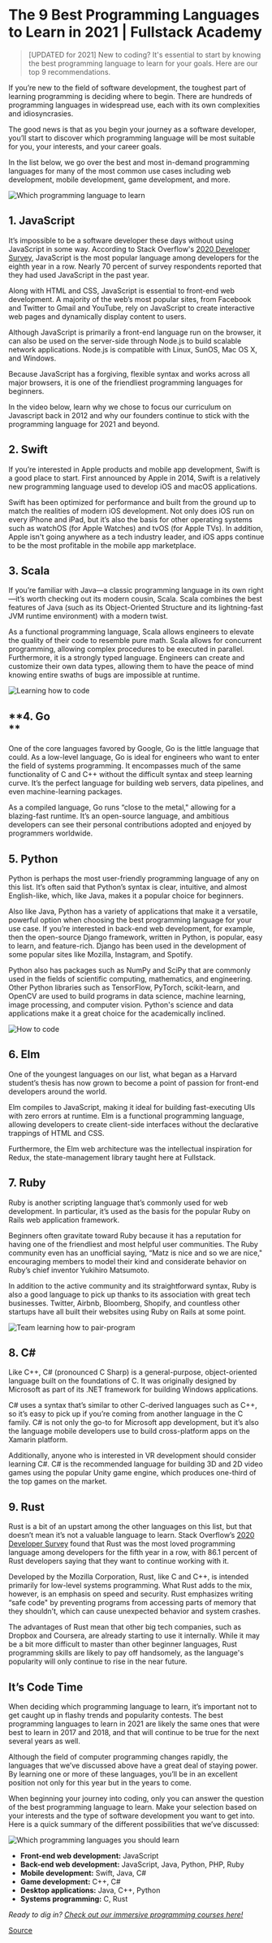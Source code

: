 # The 9 Best Programming Languages to Learn in 2021 | Fullstack Academy

> [UPDATED for 2021] New to coding? It's essential to start by knowing the best programming language to learn for your goals. Here are our top 9 recommendations.

If you’re new to the field of software development, the toughest part of learning programming is deciding where to begin. There are hundreds of programming languages in widespread use, each with its own complexities and idiosyncrasies.

The good news is that as you begin your journey as a software developer, you’ll start to discover which programming language will be most suitable for you, your interests, and your career goals.

In the list below, we go over the best and most in-demand programming languages for many of the most common use cases including web development, mobile development, game development, and more.

![Which programming language to learn](https://cloud.fullstackacademy.com/R2-FSA-Graphic-for-9-Best-Programming-Languages-to-Learn-Blog-Post-1154131267065574-updated-v2.jpg?mtime=20200122160951 "Which programming language to learn")

**1\. JavaScript**
------------------

It’s impossible to be a software developer these days without using JavaScript in some way. According to Stack Overflow's [2020 Developer Survey](https://insights.stackoverflow.com/survey/2020), JavaScript is the most popular language among developers for the eighth year in a row. Nearly 70 percent of survey respondents reported that they had used JavaScript in the past year.

Along with HTML and CSS, JavaScript is essential to front-end web development. A majority of the web’s most popular sites, from Facebook and Twitter to Gmail and YouTube, rely on JavaScript to create interactive web pages and dynamically display content to users.

Although JavaScript is primarily a front-end language run on the browser, it can also be used on the server-side through Node.js to build scalable network applications. Node.js is compatible with Linux, SunOS, Mac OS X, and Windows.

Because JavaScript has a forgiving, flexible syntax and works across all major browsers, it is one of the friendliest programming languages for beginners.

In the video below, learn why we chose to focus our curriculum on Javascript back in 2012 and why our founders continue to stick with the programming language for 2021 and beyond. 

**2\. Swift**
-------------

If you’re interested in Apple products and mobile app development, Swift is a good place to start. First announced by Apple in 2014, Swift is a relatively new programming language used to develop iOS and macOS applications.

Swift has been optimized for performance and built from the ground up to match the realities of modern iOS development. Not only does iOS run on every iPhone and iPad, but it’s also the basis for other operating systems such as watchOS (for Apple Watches) and tvOS (for Apple TVs). In addition, Apple isn't going anywhere as a tech industry leader, and iOS apps continue to be the most profitable in the mobile app marketplace.

**3\. Scala**
-------------

If you’re familiar with Java—a classic programming language in its own right—it’s worth checking out its modern cousin, Scala. Scala combines the best features of Java (such as its Object-Oriented Structure and its lightning-fast JVM runtime environment) with a modern twist.

As a functional programming language, Scala allows engineers to elevate the quality of their code to resemble pure math. Scala allows for concurrent programming, allowing complex procedures to be executed in parallel. Furthermore, it is a strongly typed language. Engineers can create and customize their own data types, allowing them to have the peace of mind knowing entire swaths of bugs are impossible at runtime.

![Learning how to code](https://cloud.fullstackacademy.com/Women-smiling-toward-computers-wide.jpg?mtime=20200117102757 "Learning how to code")

**4\. Go  
**
-------------

One of the core languages favored by Google, Go is the little language that could. As a low-level language, Go is ideal for engineers who want to enter the field of systems programming. It encompasses much of the same functionality of C and C++ without the difficult syntax and steep learning curve. It’s the perfect language for building web servers, data pipelines, and even machine-learning packages.

As a compiled language, Go runs “close to the metal," allowing for a blazing-fast runtime. It’s an open-source language, and ambitious developers can see their personal contributions adopted and enjoyed by programmers worldwide.

**5\. Python**
--------------

Python is perhaps the most user-friendly programming language of any on this list. It’s often said that Python’s syntax is clear, intuitive, and almost English-like, which, like Java, makes it a popular choice for beginners.

Also like Java, Python has a variety of applications that make it a versatile, powerful option when choosing the best programming language for your use case. If you’re interested in back-end web development, for example, then the open-source Django framework, written in Python, is popular, easy to learn, and feature-rich. Django has been used in the development of some popular sites like Mozilla, Instagram, and Spotify.

Python also has packages such as NumPy and SciPy that are commonly used in the fields of scientific computing, mathematics, and engineering. Other Python libraries such as TensorFlow, PyTorch, scikit-learn, and OpenCV are used to build programs in data science, machine learning, image processing, and computer vision. Python's science and data applications make it a great choice for the academically inclined.

![How to code](https://cloud.fullstackacademy.com/Man-staring-at-computer-wide.jpg?mtime=20200117102750 "How to code")

**6\. Elm**
-----------

One of the youngest languages on our list, what began as a Harvard student’s thesis has now grown to become a point of passion for front-end developers around the world.

Elm compiles to JavaScript, making it ideal for building fast-executing UIs with zero errors at runtime. Elm is a functional programming language, allowing developers to create client-side interfaces without the declarative trappings of HTML and CSS.

Furthermore, the Elm web architecture was the intellectual inspiration for Redux, the state-management library taught here at Fullstack.

**7\. Ruby**
------------

Ruby is another scripting language that’s commonly used for web development. In particular, it’s used as the basis for the popular Ruby on Rails web application framework.

Beginners often gravitate toward Ruby because it has a reputation for having one of the friendliest and most helpful user communities. The Ruby community even has an unofficial saying, “Matz is nice and so we are nice," encouraging members to model their kind and considerate behavior on Ruby’s chief inventor Yukihiro Matsumoto.

In addition to the active community and its straightforward syntax, Ruby is also a good language to pick up thanks to its association with great tech businesses. Twitter, Airbnb, Bloomberg, Shopify, and countless other startups have all built their websites using Ruby on Rails at some point.

![Team learning how to pair-program](https://cloud.fullstackacademy.com/iStock-1162306110.jpg?mtime=20200117103023 "Team learning how to pair-program")

**8\. C#**
----------

Like C++, C# (pronounced C Sharp) is a general-purpose, object-oriented language built on the foundations of C. It was originally designed by Microsoft as part of its .NET framework for building Windows applications.

C# uses a syntax that’s similar to other C-derived languages such as C++, so it’s easy to pick up if you’re coming from another language in the C family. C# is not only the go-to for Microsoft app development, but it’s also the language mobile developers use to build cross-platform apps on the Xamarin platform.

Additionally, anyone who is interested in VR development should consider learning C#. C# is the recommended language for building 3D and 2D video games using the popular Unity game engine, which produces one-third of the top games on the market.

**9\. Rust**
------------

Rust is a bit of an upstart among the other languages on this list, but that doesn’t mean it’s not a valuable language to learn. Stack Overflow’s [2020 Developer Survey](https://insights.stackoverflow.com/survey/2020#technology-most-loved-dreaded-and-wanted-languages) found that Rust was the most loved programming language among developers for the fifth year in a row, with 86.1 percent of Rust developers saying that they want to continue working with it.

Developed by the Mozilla Corporation, Rust, like C and C++, is intended primarily for low-level systems programming. What Rust adds to the mix, however, is an emphasis on speed and security. Rust emphasizes writing “safe code" by preventing programs from accessing parts of memory that they shouldn’t, which can cause unexpected behavior and system crashes.

The advantages of Rust mean that other big tech companies, such as Dropbox and Coursera, are already starting to use it internally. While it may be a bit more difficult to master than other beginner languages, Rust programming skills are likely to pay off handsomely, as the language's popularity will only continue to rise in the near future.

**It’s Code Time**
------------------

When deciding which programming language to learn, it’s important not to get caught up in flashy trends and popularity contests. The best programming languages to learn in 2021 are likely the same ones that were best to learn in 2017 and 2018, and that will continue to be true for the next several years as well.

Although the field of computer programming changes rapidly, the languages that we’ve discussed above have a great deal of staying power. By learning one or more of these languages, you’ll be in an excellent position not only for this year but in the years to come.

When beginning your journey into coding, only you can answer the question of the best programming language to learn. Make your selection based on your interests and the type of software development you want to get into. Here is a quick summary of the different possibilities that we’ve discussed:

![Which programming languages you should learn](https://cloud.fullstackacademy.com/R3-FSA-Graphic-for-9-Best-Programming-Languages-to-Learn-Blog-Post-1154131267065574-table.jpg?mtime=20200122160952 "Which programming languages you should learn")

*   **Front-end web development:** JavaScript
*   **Back-end web development:** JavaScript, Java, Python, PHP, Ruby
*   **Mobile development:** Swift, Java, C#
*   **Game development:** C++, C#
*   **Desktop applications:** Java, C++, Python
*   **Systems programming:** C, Rust

_Ready to dig in?_ [_Check out our immersive programming courses here!_](https://www.fullstackacademy.com/compare-programs)


[Source](https://www.fullstackacademy.com/blog/nine-best-programming-languages-to-learn)
